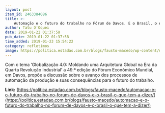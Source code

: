 ```yaml
---
layout: post
item_id: 2463384086
title: >-
    Automação e o futuro do trabalho no Fórum de Davos. E o Brasil, o que tem a dizer?
author: Tatu D'Oquei
date: 2019-01-22 01:37:58
pub_date: 2019-01-22 01:37:58
time_added: 2019-01-23 15:54:22
category: refletimos
image: https://politica.estadao.com.br/blogs/fausto-macedo/wp-content/uploads/sites/41/2019/01/arnaldo-francisco-476x350.jpg
---
```


Com o tema ‘Globalização 4.0: Moldando uma Arquitetura Global na Era da Quarta Revolução Industrial’ a 49.ª edição do Fórum Econômico Mundial, em Davos, propõe a discussão sobre o avanço dos processos de automação da produção e suas consequências para o futuro do trabalho.

**Link:** [https://politica.estadao.com.br/blogs/fausto-macedo/automacao-e-o-futuro-do-trabalho-no-forum-de-davos-e-o-brasil-o-que-tem-a-dizer/](https://politica.estadao.com.br/blogs/fausto-macedo/automacao-e-o-futuro-do-trabalho-no-forum-de-davos-e-o-brasil-o-que-tem-a-dizer/)

